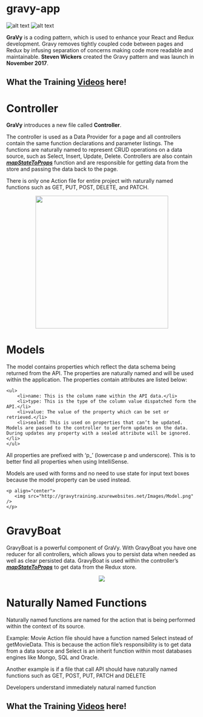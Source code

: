 # gravy-app

![alt text](http://gravytraining.azurewebsites.net/Images/GravyCodingPattern.png)
![alt text](http://gravytraining.azurewebsites.net/Images/mrc_overview.png)


<p>
<b>GraVy</b> is a coding pattern, which is used to enhance your
React and Redux development. Gravy removes tightly coupled
code between pages and Redux by infusing separation of concerns
making code more readable and maintainable. <b>Steven Wickers</b>
created the Gravy pattern and was launch in <b>November 2017</b>.
</p>
<p><h2><b>What the Training</b>
<a href="http://gravytraining.azurewebsites.net" target="_blank">Videos</a> here!
</h2>
</p>

<p><h1>Controller</h1></p>
<p><b>GraVy</b> introduces a new file called <b>Controller</b>.</p>
<p>
   The controller is used as a Data Provider for a page and
   all controllers contain the same function declarations and
   parameter listings. The functions are naturally named to
   represent CRUD operations on a data source, such as Select,
   Insert, Update, Delete. Controllers are also contain
   <b><u><i>mapStateToProps</i></u></b> function and are responsible
   for getting data from the store and passing the data back
   to the page.
   <p>There is only one Action file for entire project with naturally named
   functions such as GET, PUT, POST, DELETE, and PATCH.</p>
   <p align="center">
     <img src="http://gravytraining.azurewebsites.net/Images/mrc_overview_complex.png" width="350"/>
   </p>
</p>
<p><h1><b>Models</b></h1></p>
<p>The model contains properties which reflect the data schema
    being returned from the API.  The properties are naturally named
    and will be used within the application. The properties contain
    attributes are listed below:

    <ul>
        <li>name: This is the column name within the API data.</li>
        <li>type: This is the type of the column value dispatched form the API.</li>
        <li>value: The value of the property which can be set or retrieved.</li>
        <li>sealed: This is used on properties that can’t be updated. Models are passed to the controller to perform updates on the data. During updates any property with a sealed attribute will be ignored.</li>
    </ul>
   <p>
    All properties are prefixed with ‘p_’ (lowercase p and underscore). This is to better find all properties when using IntelliSense.
   </p>

<p>Models are used with forms and no need to use state for input text boxes
 because the model property can be used instead.

    <p align="center">
       <img src="http://gravytraining.azurewebsites.net/Images/Model.png" />
    </p>
</p>
<p><h1><b>GravyBoat</b></h1></p>
<p>GravyBoat is a powerful component of GraVy.
    With GravyBoat you have one reducer for all controllers, which
    allows you to persist data when needed as well as clear persisted data.
    GravyBoat is used within the controller’s <b><u><i>mapStateToProps</i></u></b> to get data
    from the Redux store.
    <p align="center">
       <img src="http://gravytraining.azurewebsites.net/Images/GravyBoat.png" />
    </p>
</p>
<p><h1>Naturally Named Functions</h1></p>
<p>Naturally named functions are named for the action that is being
performed within the context of its source.
</p>
<p>Example: Movie Action file should have a function named
Select instead of getMovieData. This is because the action
file’s responsibility is to get data from a data source and
Select is an inherit function within most databases
engines like Mongo, SQL and Oracle.
</p>
<p>
Another example is if a file that call API should have naturally
named functions such as GET, POST, PUT, PATCH and DELETE</p>
<p>
Developers understand immediately natural named function
</p>
</p>
<p><h2><b>What the Training</b>
<a href="http://gravytraining.azurewebsites.net" target="_blank">Videos</a> here!
</h2>
</p>